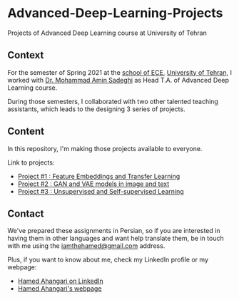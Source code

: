 # Advanced-Deep-Learning-Projects
Projects of Advanced Deep Learning course at University of Tehran

## Context

For the semester of Spring 2021 at the [school of ECE](https://ece.ut.ac.ir/en), [University of Tehran](https://ut.ac.ir/en), I worked with [Dr. Mohammad Amin Sadeghi](https://scholar.google.com/citations?user=Viogmi8AAAAJ&hl=en) as Head T.A. of Advanced Deep Learning course.

During those semesters, I collaborated with two other talented teaching assistants, which leads to the designing 3 series of projects.

## Content
In this repository, I'm making those projects available to everyone.

Link to projects:
* [Project #1 : Feature Embeddings and Transfer Learning](https://github.com/hamed-ahangari/Advanced-Deep-Learning-Projects/blob/main/Projects/ADL%20-%20Project%20%231.pdf)
* [Project #2 : GAN and VAE models in image and text](https://github.com/hamed-ahangari/Advanced-Deep-Learning-Projects/blob/main/Projects/ADL%20-%20Project%20%232.pdf)
* [Project #3 : Unsupervised and Self-supervised Learning](https://github.com/hamed-ahangari/Advanced-Deep-Learning-Projects/blob/main/Projects/ADL%20-%20Project%20%233.pdf)

## Contact

We've prepared these assignments in Persian, so if you are interested in having them in other languages and want help translate them, be in touch with me using the iamthehamed@gmail.com address.

Plus, if you want to know about me, check my LinkedIn profile or my webpage:
- [Hamed Ahangari on LinkedIn](https://www.linkedin.com/in/hamed-ahangari/)
- [Hamed Ahangari's webpage](https://hamed-ahangari.github.io/)
